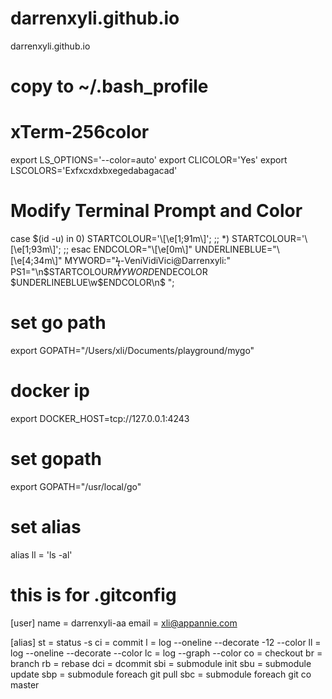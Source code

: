 darrenxyli.github.io
====================

darrenxyli.github.io


# copy to ~/.bash_profile
#
# xTerm-256color
export LS_OPTIONS='--color=auto'
export CLICOLOR='Yes'
export LSCOLORS='Exfxcxdxbxegedabagacad'

# Modify Terminal Prompt and Color
case $(id -u) in
    0)
    STARTCOLOUR='\[\e[1;91m\]';
        ;;
    *)
    STARTCOLOUR='\[\e[1;93m\]';
    ;;
esac
ENDCOLOR="\[\e[0m\]"
UNDERLINEBLUE="\[\e[4;34m\]"
MYWORD="ϟ-VeniVidiVici@Darrenxyli:"
PS1="\n$STARTCOLOUR$MYWORD$ENDECOLOR $UNDERLINEBLUE\w$ENDCOLOR\n\$ ";


# set go path
export GOPATH="/Users/xli/Documents/playground/mygo"

# docker ip
export DOCKER_HOST=tcp://127.0.0.1:4243

# set gopath
export GOPATH="/usr/local/go"

# set alias
alias ll = 'ls -al'

# this is for .gitconfig
[user]
	name = darrenxyli-aa
	email = xli@appannie.com

[alias]
    st = status -s
    ci = commit
    l = log --oneline --decorate -12 --color
    ll = log --oneline --decorate --color
    lc = log --graph --color
    co = checkout
    br = branch
    rb = rebase
    dci = dcommit
    sbi = submodule init
    sbu = submodule update
    sbp = submodule foreach git pull
    sbc = submodule foreach git co master
